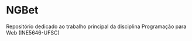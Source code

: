 # NGBet
Repositório dedicado ao trabalho principal da disciplina Programação para Web (INE5646-UFSC)
